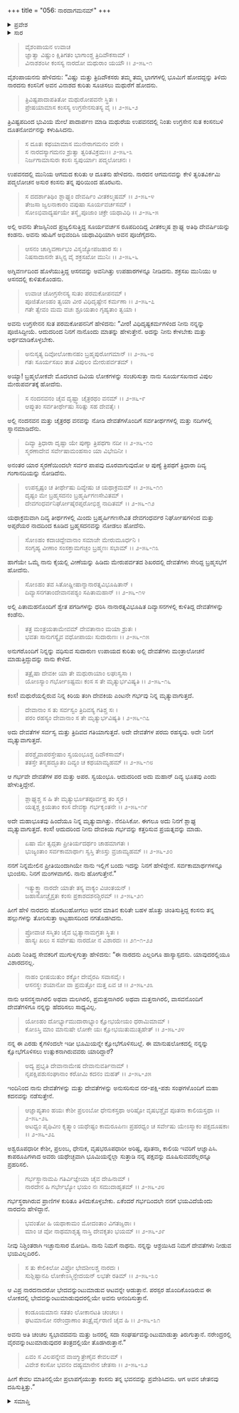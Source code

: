 +++
title = "056: ನಾರದಾಗಮನಮ್"
+++

<details><summary>ಪ್ರವೇಶ</summary>


।।   ಓಂ ಓಂ ನಮೋ ನಾರಾಯಣಾಯ।।   ಶ್ರೀ ವೇದವ್ಯಾಸಾಯ ನಮಃ ।।

ಶ್ರೀ ಕೃಷ್ಣದ್ವೈಪಾಯನ ವೇದವ್ಯಾಸ ವಿರಚಿತ  

**ಶ್ರೀ ಮಹಾಭಾರತ**

**ಖಿಲಭಾಗೇ ಹರಿವಂಶಃ**

**ವಿಷ್ಣು ಪರ್ವ**

**ಅಧ್ಯಾಯ 56**


</details>

<details><summary>ಸಾರ</summary>



</details>


>ವೈಶಂಪಾಯನ ಉವಾಚ  
ಜ್ಞಾತ್ವಾ ವಿಷ್ಣುಂ ಕ್ಷಿತಿಗತಂ ಭಾಗಾಂಶ್ಚ ತ್ರಿದಿವೌಕಸಾಮ್ ।  
ವಿನಾಶಶಂಸೀ ಕಂಸಸ್ಯ ನಾರದೋ ಮಥುರಾಂ ಯಯೌ ।।  ೨-೫೬-೧
> 
ವೈಶಂಪಾಯನನು ಹೇಳಿದನು: “ವಿಷ್ಣು ಮತ್ತು ತ್ರಿದಿವೌಕಸರು ತಮ್ಮ ತಮ್ಮ ಭಾಗಗಳಲ್ಲಿ ಭೂಮಿಗೆ ಹೋದದ್ದನ್ನು ತಿಳಿದು ನಾರದನು ಕಂಸನಿಗೆ ಅವನ ವಿನಾಶದ ಕುರಿತು ಸೂಚಿಸಲು ಮಥುರೆಗೆ ಹೋದನು.

>ತ್ರಿವಿಷ್ಟಪಾದಾಪತಿತೋ ಮಥುರೋಪವನೇ ಸ್ಥಿತಃ ।  
ಪ್ರೇಷಯಾಮಾಸ ಕಂಸಸ್ಯ ಉಗ್ರಸೇನಸುತಸ್ಯ ವೈ ।।  ೨-೫೬-೨
> 
ತ್ರಿವಿಷ್ಟಪದಿಂದ ಭುವಿಯ ಮೇಲೆ ಪಾದಾರ್ಪಣ ಮಾಡಿ ಮಥುರೆಯ ಉಪವನದಲ್ಲಿ ನಿಂತು ಉಗ್ರಸೇನ ಸುತ ಕಂಸನಬಳಿ ದೂತನೋರ್ವನನ್ನು ಕಳುಹಿಸಿದನು.

>ಸ ದೂತಃ ಕಥಯಾಮಾಸ ಮುನೇರಾಗಮನಂ ವನೇ ।  
ಸ ನಾರದಸ್ಯಾಗಮನಂ ಶ್ರುತ್ವಾ ತ್ವರಿತವಿಕ್ರಮಃ।। ೨-೫೬-೩  
ನಿರ್ಜಗಾಮಾಸುರಃ ಕಂಸಃ ಸ್ವಪುರ್ಯಾಃ ಪದ್ಮಲೋಚನಃ ।  
> 
ಉಪವನದಲ್ಲಿ ಮುನಿಯ ಆಗಮದ ಕುರಿತು ಆ ದೂತನು ಹೇಳಿದನು. ನಾರದನ ಆಗಮನವನ್ನು ಕೇಳಿ ತ್ವರಿತವಿರ್ಕಮಿ ಪದ್ಮಲೋಚನ ಅಸುರ ಕಂಸನು ತನ್ನ ಪುರಿಯಿಂದ ಹೊರಟನು.

>ಸ ದದರ್ಶಾತಿಥಿಂ ಶ್ಲಾಘ್ಯಂ ದೇವರ್ಷಿಂ ವೀತಕಲ್ಮಷಮ್ ।।  ೨-೫೬-೪  
ತೇಜಸಾ ಜ್ವಲನಾಕಾರಂ ವಪುಷಾ ಸೂರ್ಯವರ್ಚಸಮ್ ।  
ಸೋಽಭಿವಾದ್ಯರ್ಷಯೇ ತಸ್ಮೈ ಪೂಜಾಂ ಚಕ್ರೇ ಯಥಾವಿಧಿ ।।  ೨-೫೬-೫
> 
ಅಲ್ಲಿ ಅವನು ತೇಜಸ್ಸಿನಿಂದ ಪ್ರಜ್ವಲಿಸುತ್ತಿದ್ದ ಸೂರ್ಯವರ್ಚಸ ರೂಪದಿಂದಿದ್ದ ವೀತಕಲ್ಮಷ ಶ್ಲಾಘ್ಯ ಅತಿಥಿ ದೇವರ್ಷಿಯನ್ನು ಕಂಡನು. ಅವನು ಋಷಿಗೆ ಅಭಿವಂದಿಸಿ ಯಥಾವಿಧಿಯಾಗಿ ಅವನ ಪೂಜೆಗೈದನು.

>ಆಸನಂ ಚಾಗ್ನಿವರ್ಣಾಭಂ ವಿಸೃಜ್ಯೋಪಜಹಾರ ಸಃ ।  
ನಿಷಸಾದಾಸನೇ ತಸ್ಮಿನ್ಸ  ವೈ ಶಕ್ರಸಖೋ ಮುನಿಃ ।।  ೨-೫೬-೬
> 
ಅಗ್ನಿವರ್ಣದಿಂದ ಹೊಳೆಯುತ್ತಿದ್ದ ಆಸನವನ್ನು ಅವನಿಗಿತ್ತು ಉಪಹಾರಗಳನ್ನೂ ನೀಡಿದನು. ಶಕ್ರಸಖ ಮುನಿಯು ಆ ಆಸನದಲ್ಲಿ ಕುಳಿತುಕೊಂಡನು.

>ಉವಾಚ ಚೋಗ್ರಸೇನಸ್ಯ ಸುತಂ ಪರಮಕೋಪನಮ್ ।  
ಪೂಜಿತೋಽಹಂ ತ್ವಯಾ ವೀರ ವಿಧಿದೃಷ್ಟೇನ ಕರ್ಮಣಾ ।।  ೨-೫೬-೭  
ಗತೇ ತ್ವೇವಂ ಮಮ ವಚಃ ಶ್ರೂಯತಾಂ ಗೃಹ್ಯತಾಂ ತ್ವಯಾ ।  
> 
ಅವನು ಉಗ್ರಸೇನನ ಸುತ ಪರಮಕೋಪನನಿಗೆ ಹೇಳಿದನು: “ವೀರ! ವಿಧಿದೃಷ್ಟಕರ್ಮಗಳಿಂದ ನೀನು ನನ್ನನ್ನು ಪೂಜಿಸಿದ್ದೀಯೆ. ಆದುದರಿಂದ ನಿನಗೆ ನಾನೊಂದು ಮಾತನ್ನು ಹೇಳುತ್ತೇನೆ. ಅದನ್ನು ನೀನು ಕೇಳಬೇಕು ಮತ್ತು ಅರ್ಥಮಾಡಿಕೊಳ್ಳಬೇಕು.

>ಅನುಸೃತ್ಯ ದಿವೋಲೋಕಾನಹಂ ಬ್ರಹ್ಮಪುರೋಗಮಾನ್ ।।  ೨-೫೬-೮  
ಗತಃ ಸೂರ್ಯಸಖಂ ತಾತ ವಿಪುಲಂ ಮೇರುಪರ್ವತಮ್ ।  
> 
ಅಯ್ಯಾ! ಬ್ರಹ್ಮಲೋಕವೇ ಮೊದಲಾದ ದಿವಿಯ ಲೋಕಗಳನ್ನು ಸಂಚರಿಸುತ್ತಾ ನಾನು ಸೂರ್ಯಸಖನಾದ ವಿಪುಲ ಮೇರುಪರ್ವತಕ್ಕೆ ಹೋದೆನು.

>ಸ ನಂದನವನಂ ಚೈವ ದೃಷ್ಟ್ವಾ ಚೈತ್ರರಥಂ ವನಮ್ ।।  ೨-೫೬-೯  
ಆಪ್ಲುತಂ ಸರ್ವತೀರ್ಥೇಷು ಸರಿತ್ಸು ಸಹ ದೇವತೈಃ ।  
> 
ಅಲ್ಲಿ ನಂದನವನ ಮತ್ತು ಚೈತ್ರರಥ ವನವನ್ನು ನೋಡಿ ದೇವತೆಗಳೊಂದಿಗೆ ಸರ್ವತೀರ್ಥಗಳಲ್ಲಿ ಮತ್ತು ನದಿಗಳಲ್ಲಿ ಸ್ನಾನಮಾಡಿದೆನು.

>ದಿವ್ಯಾ ತ್ರಿಧಾರಾ ದೃಷ್ಟಾ ಯೇ ಪುಣ್ಯಾ ತ್ರಿಪಥಗಾ ನದೀ ।।  ೨-೫೬-೧೦  
ಸ್ಮರಣಾದೇವ ಸರ್ವೇಷಾಮಂಹಸಾಂ ಯಾ ವಿಭೇದಿನೀ ।  
> 
ಅನಂತರ ಯಾರ ಸ್ಮರಣೆಯಿಂದಲೇ ಸರ್ವರ ಪಾಪವು ದೂರವಾಗುವುದೋ ಆ ಪುಣ್ಯೆ ತ್ರಿಪಥಗೆ ತ್ರಿಧಾರಾ ದಿವ್ಯ ಗಂಗಾನದಿಯನ್ನು ನೋಡಿದೆನು.

>ಉಪಸ್ಪೃಷ್ಟಂ ಚ ತೀರ್ಥೇಷು ದಿವ್ಯೇಷು ಚ ಯಥಾಕ್ರಮಮ್ ।।  ೨-೫೬-೧೧  
ದೃಷ್ಟಂ ಮೇ ಬ್ರಹ್ಮಸದನಂ ಬ್ರಹ್ಮರ್ಷಿಗಣಸೇವಿತಮ್ ।  
ದೇವಗಂಧರ್ವನಿರ್ಘೋಷೈರಪ್ಸರೋಭಿಶ್ಚ ನಾದಿತಮ್ ।।  ೨-೫೬-೧೨  
> 
ಯಥಾಕ್ರಮವಾಗಿ ದಿವ್ಯ ತೀರ್ಥಗಳಲ್ಲಿ ಮಿಂದು ಬ್ರಹ್ಮರ್ಷಿಗಣಸೇವಿತ ದೇವಗಂಧರ್ವರ ನಿರ್ಘೋಷಗಳಿಂದ ಮತ್ತು ಅಪ್ಸರೆಯರ ನಾದದಿಂದ ಕೂಡಿದ ಬ್ರಹ್ಮಸದನವನ್ನು ನೋಡಲು ಹೋದೆನು.

>ಸೋಽಹಂ ಕದಾಚಿದ್ದೇವಾನಾಂ ಸಮಾಜೇ ಮೇರುಮೂರ್ಧನಿ ।  
ಸಂಗೃಹ್ಯ ವೀಣಾಂ ಸಂಸಕ್ತಾಮಗಚ್ಛಂ ಬ್ರಹ್ಮಣಃ ಸಭಾಮ್ ।।  ೨-೫೬-೧೩
> 
ಹಾಗೆಯೇ ಒಮ್ಮೆ ನಾನು ಕೈಯಲ್ಲಿ ವೀಣೆಯನ್ನು ಹಿಡಿದು ಮೇರುಪರ್ವತದ ಶಿಖರದಲ್ಲಿ ದೇವತೆಗಳು ಸೇರಿದ್ದ ಬ್ರಹ್ಮಸಭೆಗೆ ಹೋದೆನು.

>ಸೋಽಹಂ ತವ ಸಿತೋಷ್ಣೀಷಾನ್ನಾನಾರತ್ನವಿಭೂಷಿತಾನ್ ।  
ದಿವ್ಯಾಸನಗತಾಂದೇವಾನಪಶ್ಯಂ ಸಪಿತಾಮಹಾನ್ ।।  ೨-೫೬-೧೪
> 
ಅಲ್ಲಿ ಪಿತಾಮಹನೊಂದಿಗೆ ಶ್ವೇತ ಪಗಡಿಗಳನ್ನು ಧರಿಸಿ ನಾನಾರತ್ನವಿಭೂಷಿತ ದಿವ್ಯಾಸನಗಳಲ್ಲಿ ಕುಳಿತಿದ್ದ ದೇವತೆಗಳನ್ನು ಕಂಡೆನು.

>ತತ್ರ ಮಂತ್ರಯತಾಮೇವಮ್ ದೇವತಾನಾಂ ಮಯಾ ಶ್ರುತಃ ।  
ಭವತಃ ಸಾನುಗಸ್ಯೈವ ವಧೋಪಾಯಃ ಸುದಾರುಣಃ ।।  ೨-೫೬-೧೫
> 
ಅನುಗರೊಂದಿಗೆ ನಿನ್ನನ್ನು ವಧಿಸುವ ಸುದಾರುಣ ಉಪಾಯದ ಕುರಿತು ಅಲ್ಲಿ ದೇವತೆಗಳು ಮಂತ್ರಾಲೋಚನೆ ಮಾಡುತ್ತಿದ್ದುದನ್ನು ನಾನು ಕೇಳಿದೆ.

>ತತ್ರೈಷಾ ದೇವಕೀ ಯಾ ತೇ ಮಥುರಾಯಾಂ ಲಘುಸ್ವಸಾ ।  
ಯೋಽಸ್ಯಾಂ ಗರ್ಭೋಽಷ್ಟಮಃ ಕಂಸ ಸ ತೇ ಮೃತ್ಯುರ್ಭವಿಷ್ಯತಿ ।।  ೨-೫೬-೧೬
> 
ಕಂಸ! ಮಥುರೆಯಲ್ಲಿರುವ ನಿನ್ನ ಕಿರಿಯ ತಂಗಿ ದೇವಕಿಯ ಎಂಟನೇ ಗರ್ಭವು ನಿನ್ನ ಮೃತ್ಯುವಾಗುತ್ತದೆ.

>ದೇವಾನಾಂ ಸ ತು ಸರ್ವಸ್ವಂ ತ್ರಿದಿವಸ್ಯ ಗತಿಶ್ಚ ಸಃ ।  
ಪರಂ ರಹಸ್ಯಂ ದೇವಾನಾಂ ಸ ತೇ ಮೃತ್ಯುರ್ಭವಿಷ್ಯತಿ ।  ೨-೫೬-೧೭
> 
ಅದು ದೇವತೆಗಳ ಸರ್ವಸ್ವ ಮತ್ತು ತ್ರಿದಿವದ ಗತಿಯಾಗುತ್ತದೆ. ಅದೇ ದೇವತೆಗಳ ಪರಮ ರಹಸ್ಯವು. ಅದೇ ನಿನಗೆ ಮೃತ್ಯುವಾಗುತ್ತದೆ.

>ಪರಶ್ಚೈವಾಪರಸ್ತೇಷಾಂ ಸ್ವಯಂಭೂಶ್ಚ ದಿವೌಕಸಾಮ್।  
ತತಸ್ತೇ ತನ್ಮಹದ್ಭೂತಂ ದಿವ್ಯಂ ಚ ಕಥಯಾಮ್ಯಹಮ್ ।।  ೨-೫೬-೧೮
> 
ಆ ಗರ್ಭವೇ ದೇವತೆಗಳ ಪರ ಮತ್ತು ಅಪರ. ಸ್ವಯಂಭೂ. ಆದುದರಿಂದ ಅದು ಮಹಾನ್ ದಿವ್ಯ ಭೂತವು ಎಂದು ಹೇಳುತ್ತಿದ್ದೇನೆ.

>ಶ್ಲಾಘ್ಯಶ್ಚ ಸ ಹಿ ತೇ ಮೃತ್ಯುರ್ಭೂತಪೂರ್ವಶ್ಚ ತಂ ಸ್ಮರ ।  
ಯತ್ನಶ್ಚ ಕ್ರಿಯತಾಂ ಕಂಸ ದೇವಕ್ಯಾ ಗರ್ಭಕೃಂತನೇ ।।  ೨-೫೬-೧೯
> 
ಅದೇ ಮಹಾಭೂತವು ಹಿಂದೆಯೂ ನಿನ್ನ ಮೃತ್ಯುವಾಗಿತ್ತು. ನೆನಪಿಸಿಕೋ. ಈಗಲೂ ಅದು ನಿನಗೆ ಶ್ಲಾಘ್ಯ ಮೃತ್ಯುವಾಗುತ್ತದೆ. ಕಂಸ! ಆದುದರಿಂದ ನೀನು ದೇವಕಿಯ ಗರ್ಭವನ್ನು ಕತ್ತರಿಸುವ ಪ್ರಯತ್ನವನ್ನು ಮಾಡು.

>ಏಷಾ ಮೇ ತ್ವದ್ಗತಾ ಪ್ರೀತಿರ್ಯದರ್ಥಂ ಚಾಹಮಾಗತಃ ।  
ಭುಜ್ಯಂತಾಂ ಸರ್ವಕಾಮಾರ್ಥಾಃ ಸ್ವಸ್ತಿ ತೇಽಸ್ತು ವ್ರಜಾಮ್ಯಹಮ್ ।।  ೨-೫೬-೨೦
> 
ನನಗೆ ನಿನ್ನಮೇಲಿನ ಪ್ರೀತಿಯಿಂದಾಗಿಯೇ ನಾನು ಇಲ್ಲಿಗೆ ಬಂದು ಇದನ್ನು ನಿನಗೆ ಹೇಳಿದ್ದೇನೆ. ಸರ್ವಕಾಮಾರ್ಥಗಳನ್ನೂ ಭುಂಜಿಸು. ನಿನಗೆ ಮಂಗಳವಾಗಲಿ. ನಾನು ಹೋಗುತ್ತೇನೆ.”

>ಇತ್ಯುಕ್ತ್ವಾ ನಾರದೇ ಯಾತೇ ತಸ್ಯ ವಾಕ್ಯಂ ವಿಚಿಂತಯನ್ ।  
ಜಹಾಸೋಚ್ಚೈಸ್ತತಃ ಕಂಸಃ ಪ್ರಕಾಶದಶನಶ್ಚಿರಮ್ ।।  ೨-೫೬-೨೧
> 
ಹೀಗೆ ಹೇಳಿ ನಾರದನು ಹೊರಟುಹೋಗಲು ಅವನ ಮಾತಿನ ಕುರಿತೇ ಬಹಳ ಹೊತ್ತು ಚಿಂತಿಸುತ್ತಿದ್ದ ಕಂಸನು ತನ್ನ ಹಲ್ಲುಗಳನ್ನು ತೋರಿಸುತ್ತಾ ಅಟ್ಟಹಾಸದಿಂದ ನಗತೊಡಗಿದನು.

>ಪ್ರೋವಾಚ ಸಸ್ಮಿತಂ ಚೈವ ಭೃತ್ಯಾನಾಮಗ್ರತಃ ಸ್ಥಿತಃ ।  
ಹಾಸ್ಯಃ ಖಲು ಸ ಸರ್ವೇಷು ನಾರದೋ ನ ವಿಶಾರದಃ ।।  ೨೧-೧-೨೨
> 
ಎದಿರು ನಿಂತಿದ್ದ ಸೇವಕರಿಗೆ ಮುಗುಳ್ನಗುತ್ತಾ ಹೇಳಿದನು: “ಈ ನಾರದನು ಎಲ್ಲರಿಗೂ ಹಾಸ್ಯಾಸ್ಪದನು. ಯಾವುದರಲ್ಲಿಯೂ ವಿಶಾರದನಲ್ಲ.

>ನಾಹಂ ಭೀಷಯಿತುಂ ಶಕ್ಯೋ ದೇವೈರಪಿ ಸವಾಸವೈಃ ।  
ಆಸನಸ್ಥಃ ಶಯಾನೋ ವಾ ಪ್ರಮತ್ತೋ ಮತ್ತ ಏವ ಚ ।।  ೨-೫೬-೨೩
> 
ನಾನು ಆಸನಸ್ಥನಾಗಿರಲಿ ಅಥವಾ ಮಲಗಿರಲಿ, ಪ್ರಮತ್ತನಾಗಿರಲಿ ಅಥವಾ ಮತ್ತನಾಗಿರಲಿ, ವಾಸವನೊಂದಿಗೆ ದೇವತೆಗಳಿಗೂ ನನ್ನನ್ನು ಹೆದರಿಸಲು ಸಾಧ್ಯವಿಲ್ಲ.

>ಯೋಽಹಂ ದೋರ್ಭ್ಯಾಮುದಾರಾಭ್ಯಾಂ ಕ್ಷೋಭಯೇಯಂ ಧರಾಮಿಮಾಮ್ ।  
ಕೋಽಸ್ತಿ ಮಾಂ ಮಾನುಷೇ ಲೋಕೇ ಯಃ ಕ್ಷೋಭಯಿತುಮುತ್ಸಹೇತ್ ।।  ೨-೫೬-೨೪
> 
ನನ್ನ ಈ ಎರಡು ಕೈಗಳಿಂದಲೇ ಇಡೀ ಭೂಮಿಯನ್ನೇ ಕ್ಷೋಭೆಗೊಳಿಸಬಲ್ಲೆ. ಈ ಮಾನುಷಲೋಕದಲ್ಲಿ ನನ್ನನ್ನು ಕ್ಷೋಭೆಗೊಳಿಸಲು ಉತ್ಸುಕನಾಗಿರುವವರು ಯಾರಿದ್ದಾರೆ?

>ಅದ್ಯ ಪ್ರಭೃತಿ ದೇವಾನಾಮೇಷ ದೇವಾನುವರ್ತಿನಾಮ್ ।  
ನೃಪಕ್ಷಿಪಶುಸಂಘಾನಾಂ ಕರೋಮಿ ಕದನಂ ಮಹತ್ ।।  ೨-೫೬-೨೫
> 
ಇಂದಿನಿಂದ ನಾನು ದೇವತೆಗಳನ್ನು ಮತ್ತು ದೇವತೆಗಳನ್ನು ಅನುಸರಿಸುವ ನರ-ಪಕ್ಷಿ-ಪಶು ಸಂಘಗಳೊಂದಿಗೆ ಮಹಾ ಕದನವನ್ನು ನಡೆಸುತ್ತೇನೆ.

>ಆಜ್ಞಾಪ್ಯತಾಂ ಹಯಃ ಕೇಶೀ ಪ್ರಲಂಬೋ ಧೇನುಕಸ್ತಥಾ
ಅರಿಷ್ಟೋ ವೃಷಭಶ್ಚೈವ ಪೂತನಾ ಕಾಲಿಯಸ್ತಥಾ  ।।  ೨-೫೬-೨೬  
ಅಟಧ್ವಂ ಪೃಥಿವೀಂ ಕೃತ್ಸ್ನಾಂ ಯಥೇಷ್ಟಂ ಕಾಮರೂಪಿಣಃ
ಪ್ರಹರಧ್ವಂ ಚ ಸರ್ವೇಷು ಯೇಽಸ್ಮಾಕಂ ಪಕ್ಷದೂಷಕಾಃ ।।  ೨-೫೬-೨೭
> 
ಅಶ್ವರೂಪಧಾರೀ ಕೇಶೀ, ಪ್ರಲಂಬ, ಧೇನುಕ, ವೃಷಭರೂಪಧಾರೀ ಅರಿಷ್ಟ, ಪೂತನಾ, ಕಾಲಿಯ ಇವರಿಗೆ ಆಜ್ಞಾಪಿಸಿ. ಕಾಪರೂಪಿಗಳಾದ ಅವರು ಯಥೇಚ್ಛವಾಗಿ ಭೂಮಿಯನ್ನೆಲ್ಲಾ ಸುತ್ತಾಡಿ ನನ್ನ ಪಕ್ಷವನ್ನು ದೂಷಿಸುವವರೆಲ್ಲರನ್ನೂ ಪ್ರಹರಿಸಲಿ.

>ಗರ್ಭಸ್ಥಾನಾಮಪಿ ಗತಿರ್ವಿಜ್ಞೇಯಾ ಚೈವ ದೇಹಿನಾಮ್ ।  
ನಾರದೇನ ಹಿ ಗರ್ಭೇಭ್ಯೋ ಭಯಂ ನಃ ಸಮುದಾಹೃತಮ್ ।।  ೨-೫೬-೨೮
> 
ಗರ್ಭಸ್ಥರಾಗಿರುವ ಪ್ರಾಣಿಗಳ ಕುರಿತೂ ತಿಳಿದುಕೊಳ್ಳಬೇಕು. ಏಕೆಂದರೆ ಗರ್ಭದಿಂದಲೇ ನನಗೆ ಭಯವಿದೆಯೆಂದು ನಾರದನು ಹೇಳಿದ್ದಾನೆ.

>ಭವಂತೋ ಹಿ ಯಥಾಕಾಮಂ ಮೋದಂತಾಂ ವಿಗತಜ್ವರಾಃ ।  
ಮಾಂ ಚ ವೋ ನಾಥಮಾಶೃತ್ಯ ನಾಸ್ತಿ ದೇವಕೃತಂ ಭಯಮ್ ।।  ೨-೫೬-೨೯
> 
ನೀವು ನಿಶ್ಚಿಂತರಾಗಿ ಇಚ್ಛಾನುಸಾರ ಮೋದಿಸಿ. ನಾನು ನಿಮಗೆ ನಾಥನು. ನನ್ನನ್ನು ಆಶ್ರಯಿಸಿದ ನಿಮಗೆ ದೇವತೆಗಳು ನೀಡುವ ಭಯವಿಲ್ಲದಿರಲಿ.

>ಸ ತು ಕೇಲಿಕಿಲೋ ವಿಪ್ರೋ ಭೇದಶೀಲಶ್ಚ ನಾರದಃ ।  
ಸುಶ್ಲಿಷ್ಟಾನಪಿ ಲೋಕೇಽಸ್ಮಿನ್ಭೇದಯನ್ ಲಭತೇ ರತಿಮ್ ।।  ೨-೫೬-೩೦
> 
ಆ ವಿಪ್ರ ನಾರದನಾದರೋ ಭೇದವನ್ನುಂಟುಮಾಡುವ ಆಟವನ್ನೇ ಆಡುತ್ತಾನೆ. ಪರಸ್ಪರ ಹೊಂದಿಕೊಂಡಿರುವ ಈ ಲೋಕದಲ್ಲಿ ಭೇದವನ್ನುಂಟುಮಾಡುವುದರಲ್ಲಿಯೇ ಅವನು ಆನಂದಿಸುತ್ತಾನೆ.

>ಕಂಡೂಯಮಾನಃ ಸತತಂ ಲೋಕಾನಟತಿ ಚಂಚಲಃ ।  
ಘಟಮಾನೋ ನರೇಂದ್ರಾಣಾಂ ತಂತ್ರೈರ್ವೈರಾಣಿ ಚೈವ ಹಿ ।।  ೨-೫೬-೩೧
> 
ಅವನು ಅತಿ ಚಂಚಲ ಸ್ವಭಾವದವನು ಮತ್ತು ಜನರಲ್ಲಿ ಸದಾ ಸಂಘರ್ಷವನ್ನುಂಟುಮಾಡುತ್ತಾ ತಿರುಗುತ್ತಾನೆ. ನರೇಂದ್ರರಲ್ಲಿ ವೈರವನ್ನುಂಟುಮಾಡುವುದರ ತಂತ್ರದಲ್ಲಿಯೇ ತೊಡಗಿರುತ್ತಾನೆ.”

>ಏವಂ ಸ ವಿಲಪನ್ನೇವ ವಾಙ್ಮಾತ್ರೇಣೈವ ಕೇವಲಮ್ ।  
ವಿವೇಶ ಕಂಸೋ ಭವನಂ ದಹ್ಯಮಾನೇನ ಚೇತಸಾ ।।  ೨-೫೬-೩೨
> 
ಹೀಗೆ ಕೇವಲ ಮಾತಿನಲ್ಲಿಯೇ ಪ್ರಲಾಪಗೈಯುತ್ತಾ ಕಂಸನು ತನ್ನ ಭವನವನ್ನು ಪ್ರವೇಶಿಸಿದನು. ಆಗ ಅವನ ಚೇತನವು ದಹಿಸುತ್ತಿತ್ತು.”


<details><summary>ಸಮಾಪ್ತಿ</summary>

ಇತಿ ಶ್ರೀಮಹಾಭಾರತೇ ಖಿಲೇಷು ಹರಿವಂಶೇ ವಿಷ್ಣುಪರ್ವಣಿ ನಾರದಾಗಮನೇ ಕಂಸವಾಕ್ಯೇ ಷಟ್‌ಪಂಚಾಶತ್ತಮೋಽಧ್ಯಾಯಃ

</details>
